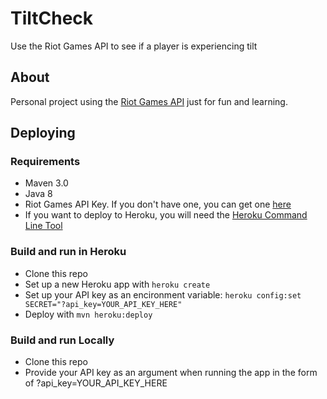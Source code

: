 # TiltCheck
Use the Riot Games API to see if a player is experiencing tilt

## About
Personal project using the [Riot Games API](https://developer.riotgames.com/) just for fun and learning. 

## Deploying

### Requirements
- Maven 3.0
- Java 8
- Riot Games API Key. If you don't have one, you can get one [here](https://developer.riotgames.com/)
- If you want to deploy to Heroku, you will need the [Heroku Command Line Tool](https://devcenter.heroku.com/articles/heroku-command-line)

### Build and run in Heroku
- Clone this repo
- Set up a new Heroku app with `heroku create`
- Set up your API key as an encironment variable: `heroku config:set SECRET="?api_key=YOUR_API_KEY_HERE"`
- Deploy with `mvn heroku:deploy`

### Build and run Locally
- Clone this repo
- Provide your API key as an argument when running the app in the form of ?api_key=YOUR_API_KEY_HERE
